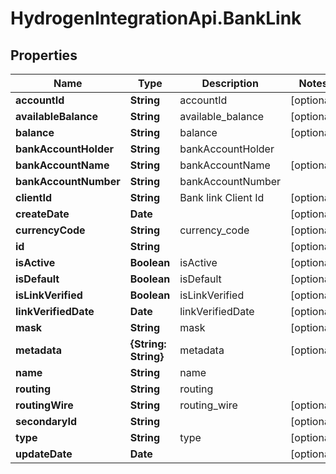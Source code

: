 # HydrogenIntegrationApi.BankLink

## Properties
Name | Type | Description | Notes
------------ | ------------- | ------------- | -------------
**accountId** | **String** | accountId | [optional] 
**availableBalance** | **String** | available_balance | [optional] 
**balance** | **String** | balance | [optional] 
**bankAccountHolder** | **String** | bankAccountHolder | 
**bankAccountName** | **String** | bankAccountName | [optional] 
**bankAccountNumber** | **String** | bankAccountNumber | 
**clientId** | **String** | Bank link Client Id  | [optional] 
**createDate** | **Date** |  | [optional] 
**currencyCode** | **String** | currency_code | [optional] 
**id** | **String** |  | [optional] 
**isActive** | **Boolean** | isActive | [optional] 
**isDefault** | **Boolean** | isDefault | [optional] 
**isLinkVerified** | **Boolean** | isLinkVerified | [optional] 
**linkVerifiedDate** | **Date** | linkVerifiedDate | [optional] 
**mask** | **String** | mask | [optional] 
**metadata** | **{String: String}** | metadata | [optional] 
**name** | **String** | name | 
**routing** | **String** | routing | 
**routingWire** | **String** | routing_wire | [optional] 
**secondaryId** | **String** |  | [optional] 
**type** | **String** | type | [optional] 
**updateDate** | **Date** |  | [optional] 


